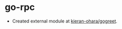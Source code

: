 # go-rpc

- Created external module at [kieran-ohara/gogreet](https://github.com/kieran-ohara/gogreet).
